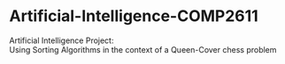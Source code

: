 # Artificial-Intelligence-COMP2611
Artificial Intelligence Project: <br>
Using Sorting Algorithms in the context of a Queen-Cover chess problem

